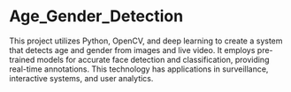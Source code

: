 # Age_Gender_Detection
This project utilizes Python, OpenCV, and deep learning to create a system that detects age and gender from images and live video. It employs pre-trained models for accurate face detection and classification, providing real-time annotations. This technology has applications in surveillance, interactive systems, and user analytics.
